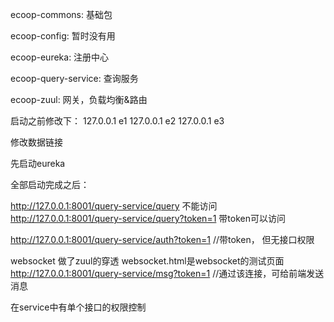 ecoop-commons: 基础包

ecoop-config: 暂时没有用

ecoop-eureka: 注册中心

ecoop-query-service: 查询服务

ecoop-zuul: 网关，负载均衡&路由




启动之前修改下：
127.0.0.1 e1
127.0.0.1 e2
127.0.0.1 e3

修改数据链接


先启动eureka


全部启动完成之后：

http://127.0.0.1:8001/query-service/query  不能访问
http://127.0.0.1:8001/query-service/query?token=1  带token可以访问

http://127.0.0.1:8001/query-service/auth?token=1  //带token， 但无接口权限

websocket 做了zuul的穿透
websocket.html是websocket的测试页面
http://127.0.0.1:8001/query-service/msg?token=1 //通过该连接，可给前端发送消息

在service中有单个接口的权限控制
